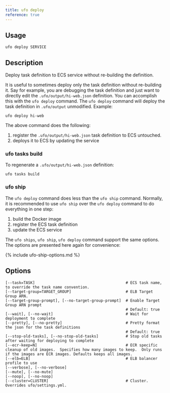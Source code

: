 ```yaml
---
title: ufo deploy
reference: true
---
```


## Usage

    ufo deploy SERVICE

## Description

Deploy task definition to ECS service without re-building the definition.

It is useful to sometimes deploy only the task definition without re-building it.  Say for example, you are debugging the task definition and just want to directly edit the `.ufo/output/hi-web.json` definition. You can accomplish this with the `ufo deploy` command.  The `ufo deploy` command will deploy the task definition in `.ufo/output` unmodified.  Example:

    ufo deploy hi-web

The above command does the following:

1. register the `.ufo/output/hi-web.json` task definition to ECS untouched.
2. deploys it to ECS by updating the service

### ufo tasks build

To regenerate a `.ufo/output/hi-web.json` definition:

    ufo tasks build

### ufo ship

The `ufo deploy` command does less than the `ufo ship` command.  Normally, it is recommended to use `ufo ship` over the `ufo deploy` command to do everything in one step:

1. build the Docker image
2. register the ECS task definition
3. update the ECS service

The `ufo ships`, `ufo ship`, `ufo deploy` command support the same options. The options are presented here again for convenience:

{% include ufo-ship-options.md %}


## Options

```
[--task=TASK]                                        # ECS task name, to override the task name convention.
[--target-group=TARGET_GROUP]                        # ELB Target Group ARN.
[--target-group-prompt], [--no-target-group-prompt]  # Enable Target Group ARN prompt
                                                     # Default: true
[--wait], [--no-wait]                                # Wait for deployment to complete
[--pretty], [--no-pretty]                            # Pretty format the json for the task definitions
                                                     # Default: true
[--stop-old-tasks], [--no-stop-old-tasks]            # Stop old tasks after waiting for deploying to complete
[--ecr-keep=N]                                       # ECR specific cleanup of old images.  Specifies how many images to keep.  Only runs if the images are ECR images. Defaults keeps all images.
[--elb=ELB]                                          # ELB balancer profile to use
[--verbose], [--no-verbose]                          
[--mute], [--no-mute]                                
[--noop], [--no-noop]                                
[--cluster=CLUSTER]                                  # Cluster.  Overrides ufo/settings.yml.
```

